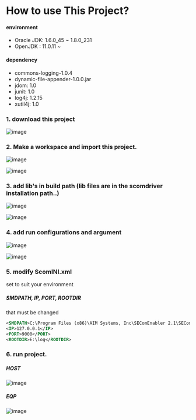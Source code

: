 # How to use This Project?

#### environment
* Oracle JDK: 1.6.0_45 ~ 1.8.0_231
* OpenJDK : 11.0.11 ~ 

#### dependency
* commons-logging-1.0.4
* dynamic-file-appender-1.0.0.jar
* jdom: 1.0
* junit: 1.0
* log4j: 1.2.15
* xutil4j: 1.0

### 1. download this project
![image](https://user-images.githubusercontent.com/78777059/165443706-1ddacbc4-3f6c-460e-8126-487c5ae77f54.png)

### 2. Make a workspace and import this project.
![image](https://user-images.githubusercontent.com/78777059/165443999-6e3e9854-9aec-4060-9d2b-aa94e74f50ad.png)

![image](https://user-images.githubusercontent.com/78777059/165444080-cb9afe62-850f-47a3-a84d-b9fa1bf69f1b.png)

### 3. add lib's in build path (lib files are in the scomdriver installation path..)
![image](https://user-images.githubusercontent.com/78777059/165444319-35c5c2f9-6d90-4106-8bc0-91813ac07bdf.png)

![image](https://user-images.githubusercontent.com/78777059/165444590-cd865eea-038d-4198-ab6d-3cae6e5e1c5f.png)

### 4. add run configurations and argument
![image](https://user-images.githubusercontent.com/78777059/165444736-e093e755-9c34-46dd-a6ae-793631f6dae7.png)

![image](https://user-images.githubusercontent.com/78777059/165444799-167eb5bf-9909-4236-baca-6a8e6411a484.png)

### 5. modify ScomINI.xml
set to suit your environment  
##### SMDPATH, IP, PORT, ROOTDIR
 that must be changed  
``` xml
<SMDPATH>C:\Program Files (x86)\AIM Systems, Inc\SEComEnabler 2.1\SEComSimulator\DEFAULT.SMD</SMDPATH>
<IP>127.0.0.1</IP>
<PORT>9000</PORT>
<ROOTDIR>E:\log</ROOTDIR>
```

### 6. run project.
##### HOST
![image](https://user-images.githubusercontent.com/78777059/165447227-b7c46128-1a76-480b-ad83-8261d42f0428.png)
##### EQP
![image](https://user-images.githubusercontent.com/78777059/165447273-d5d9380d-1b05-4bcf-ba3f-5265a91d20db.png)

